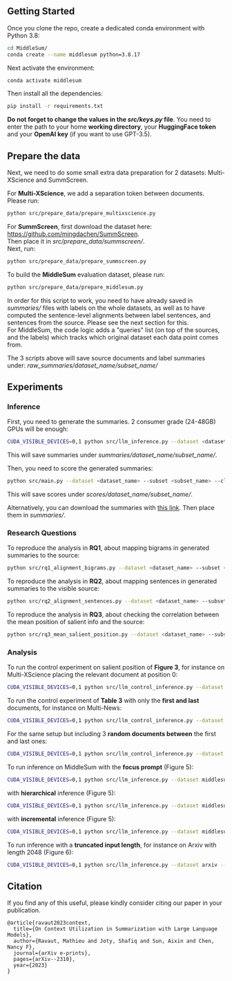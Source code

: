 ## Getting Started

Once you clone the repo, create a dedicated conda environment with Python 3.8: 
```bash
cd MiddleSum/
conda create --name middlesum python=3.8.17
```

Next activate the environment:
```bash
conda activate middlesum
```

Then install all the dependencies:
```bash
pip install -r requirements.txt
```

**Do not forget to change the values in the *src/keys.py* file**. 
You need to enter the path to your home **working directory**, your **HuggingFace token** and your **OpenAI key** (if you want to use GPT-3.5).  

## Prepare the data

Next, we need to do some small extra data preparation for 2 datasets: Multi-XScience and SummScreen.  

For **Multi-XScience**, we add a separation token between documents. Please run: 
```bash
python src/prepare_data/prepare_multixscience.py
```

For **SummScreen**, first download the dataset here: https://github.com/mingdachen/SummScreen.  
Then place it in *src/prepare_data/summscreen/*.  
Next, run:
```bash
python src/prepare_data/prepare_summscreen.py
```

To build the **MiddleSum** evaluation dataset, please run: 
```bash
python src/prepare_data/prepare_middlesum.py
```
In order for this script to work, you need to have already saved in *summaries/* files with labels on the whole datasets, as well as to have computed the sentence-level alignments between label sentences, and sentences from the source. Please see the next section for this.  
For MiddleSum, the code logic adds a "queries" list (on top of the sources, and the labels) which tracks which original dataset each data point comes from.  

The 3 scripts above will save source documents and label summaries under: *raw_summaries/dataset_name/subset_name/*

## Experiments

### Inference

First, you need to generate the summaries. 2 consumer grade (24-48GB) GPUs will be enough:
```bash
CUDA_VISIBLE_DEVICES=0,1 python src/llm_inference.py --dataset <dataset_name> --subset <subset_name> --clean_model_name <llm_name> 
```
This will save summaries under *summaries/dataset_name/subset_name/*.

Then, you need to score the generated summaries:
```bash
python src/main.py --dataset <dataset_name> --subset <subset_name> --clean_model_name <llm_name> --metric <metric_name>
```
This will save scores under *scores/dataset_name/subset_name/*.

Alternatively, you can download the summaries with [this link](https://drive.google.com/file/d/1jfzcMg1EJBNZ3VlTBbxM-TPc40OS6N4j/view?usp=sharing). Then place them in *summaries/*.

### Research Questions

To reproduce the analysis in **RQ1**, about mapping bigrams in generated summaries to the source: 
```bash
python src/rq1_alignment_bigrams.py --dataset <dataset_name> --subset <subset_name> --clean_model_name <llm_name> 
```

To reproduce the analysis in **RQ2**, about mapping sentences in generated summaries to the visible source: 
```bash
python src/rq2_alignment_sentences.py --dataset <dataset_name> --subset <subset_name> --clean_model_name <llm_name> 
```

To reproduce the analysis in **RQ3**, about checking the correlation between the mean position of salient info and the source: 
```bash
python src/rq3_mean_salient_position.py --dataset <dataset_name> --subset <subset_name> --clean_model_name <llm_name> --metric <metric_name>
```

### Analysis

To run the control experiment on salient position of **Figure 3**, for instance on Multi-XScience placing the relevant document at position 0: 
```bash
CUDA_VISIBLE_DEVICES=0,1 python src/llm_control_inference.py --dataset multixscience --subset test --control_n_docs True --n_docs 7 --control position --control_doc_pos 0 --swap_docs True --clean_model_name <llm_name>
```

To run the control experiment of **Table 3** with only the **first and last** documents, for instance on Multi-News: 
```bash
CUDA_VISIBLE_DEVICES=0,1 python src/llm_control_inference.py --dataset multinews --subset test --control_n_docs True --n_docs 5 --control filling --swap_docs False --clean_model_name <llm_name>
```
For the same setup but including 3 **random documents between** the first and last ones: 
```bash
CUDA_VISIBLE_DEVICES=0,1 python src/llm_control_inference.py --dataset multinews --subset test --control_n_docs True --n_docs 5 --control filling --swap_docs True --clean_model_name <llm_name>
```

To run inference on MiddleSum with the **focus prompt** (Figure 5):
```bash
CUDA_VISIBLE_DEVICES=0,1 python src/llm_inference.py --dataset middlesum --subset test --clean_model_name <llm_name> --focus_prompt True
```
with **hierarchical** inference (Figure 5):
```bash
CUDA_VISIBLE_DEVICES=0,1 python src/llm_inference.py --dataset middlesum --subset test --clean_model_name <llm_name> --inference_method pyramidal
```
with **incremental** inference (Figure 5):
```bash
CUDA_VISIBLE_DEVICES=0,1 python src/llm_inference.py --dataset middlesum --subset test --clean_model_name <llm_name> --inference_method incremental
```

To run inference with a **truncated input length**, for instance on Arxiv with length 2048 (Figure 6):
```bash
CUDA_VISIBLE_DEVICES=0,1 python src/llm_inference.py --dataset arxiv --subset test --clean_model_name <llm_name> --enforced_max_length 2048
```

## Citation

If you find any of this useful, please kindly consider citing our paper in your publication.

```
@article{ravaut2023context,
  title={On Context Utilization in Summarization with Large Language Models},
  author={Ravaut, Mathieu and Joty, Shafiq and Sun, Aixin and Chen, Nancy F},
  journal={arXiv e-prints},
  pages={arXiv--2310},
  year={2023}
}
```
